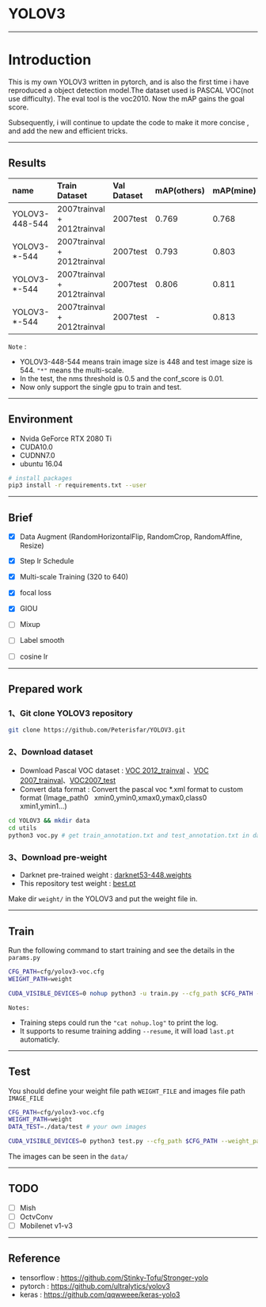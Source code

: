 # YOLOV3
---
# Introduction
This is my own YOLOV3 written in pytorch, and is also the first time i have reproduced a object detection model.The dataset used is PASCAL VOC(not use difficulty). The eval tool is the voc2010. Now the mAP gains the goal score.

Subsequently, i will continue to update the code to make it more concise , and add the new and efficient tricks.

---
## Results


| name | Train Dataset | Val Dataset | mAP(others) | mAP(mine) | notes |
| :----- | :----- | :------ | :----- | :-----| :-----|
| YOLOV3-448-544 | 2007trainval + 2012trainval | 2007test | 0.769 | 0.768 | baseline(augument + step lr) |
| YOLOV3-\*-544 | 2007trainval + 2012trainval | 2007test | 0.793  | 0.803 | \+multi-scale training |
| YOLOV3-\*-544 | 2007trainval + 2012trainval | 2007test | 0.806  | 0.811 | \+focal loss(note the conf_loss in the start is lower) |
| YOLOV3-\*-544 | 2007trainval + 2012trainval | 2007test |  -  | 0.813 | \+giou loss |
  
  
`Note` : 

* YOLOV3-448-544 means train image size is 448 and test image size is 544. `"*"` means the multi-scale.
* In the test, the nms threshold is 0.5 and the conf_score is 0.01.
* Now only support the single gpu to train and test.

---
## Environment

* Nvida GeForce RTX 2080 Ti
* CUDA10.0
* CUDNN7.0
* ubuntu 16.04

```bash
# install packages
pip3 install -r requirements.txt --user
```

---
## Brief

* [x] Data Augment (RandomHorizontalFlip, RandomCrop, RandomAffine, Resize)
* [x] Step lr Schedule 
* [x] Multi-scale Training (320 to 640)
* [x] focal loss
* [x] GIOU
* [ ] Mixup
* [ ] Label smooth
* [ ] cosine lr



---
## Prepared work

### 1、Git clone YOLOV3 repository
```Bash
git clone https://github.com/Peterisfar/YOLOV3.git
```
### 2、Download dataset
* Download Pascal VOC dataset : [VOC 2012_trainval](http://host.robots.ox.ac.uk/pascal/VOC/voc2012/VOCtrainval_11-May-2012.tar) 、[VOC 2007_trainval](http://host.robots.ox.ac.uk/pascal/VOC/voc2007/VOCtrainval_06-Nov-2007.tar)、[VOC2007_test](http://host.robots.ox.ac.uk/pascal/VOC/voc2007/VOCtest_06-Nov-2007.tar)
* Convert data format : Convert the pascal voc *.xml format to custom format (Image_path0 &nbsp; xmin0,ymin0,xmax0,ymax0,class0 &nbsp; xmin1,ymin1...)

```bash
cd YOLOV3 && mkdir data
cd utils
python3 voc.py # get train_annotation.txt and test_annotation.txt in data/
```

### 3、Download pre-weight 
* Darknet pre-trained weight :  [darknet53-448.weights](https://pjreddie.com/media/files/darknet53_448.weights) 
* This repository test weight : [best.pt](https://pan.baidu.com/s/1wQgaBe81-OPm0YlbZFR_Kw)

Make dir `weight/` in the YOLOV3 and put the weight file in.

---
## Train

Run the following command to start training and see the details in the `params.py`

```Bash
CFG_PATH=cfg/yolov3-voc.cfg
WEIGHT_PATH=weight

CUDA_VISIBLE_DEVICES=0 nohup python3 -u train.py --cfg_path $CFG_PATH --weight_path $WEIGHT_PATH --gpu_id 0 > nohup.log 2>&1 &

```

`Notes:`

* Training steps could run the `"cat nohup.log"` to print the log.
* It supports to resume training adding `--resume`, it will load `last.pt` automaticly.

---
## Test
You should define your weight file path `WEIGHT_FILE` and images file path `IMAGE_FILE`
```Bash
CFG_PATH=cfg/yolov3-voc.cfg
WEIGHT_PATH=weight
DATA_TEST=./data/test # your own images

CUDA_VISIBLE_DEVICES=0 python3 test.py --cfg_path $CFG_PATH --weight_path $WEIGHT_PATH --gpu_id 0 --visiual $DATA_TEST --eval

```
The images can be seen in the `data/`

---
## TODO

* [ ] Mish
* [ ] OctvConv
* [ ] Mobilenet v1-v3

---
## Reference

* tensorflow : https://github.com/Stinky-Tofu/Stronger-yolo
* pytorch : https://github.com/ultralytics/yolov3
* keras : https://github.com/qqwweee/keras-yolo3


